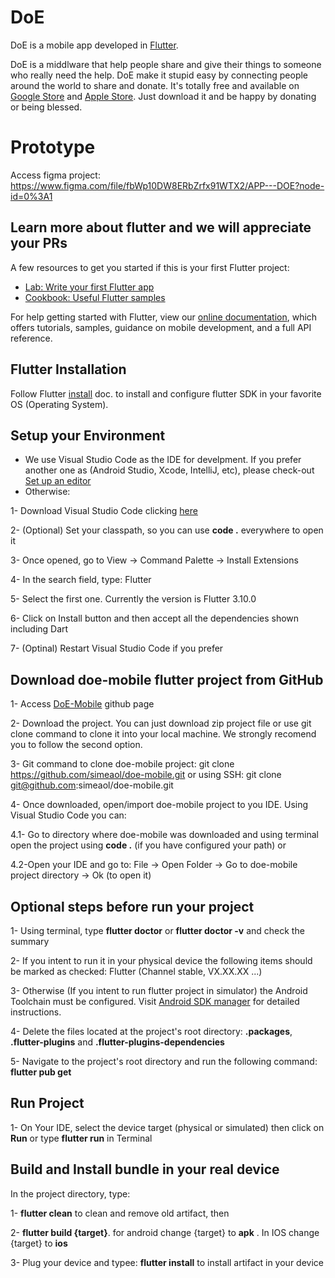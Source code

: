 # DoE

DoE is a mobile app developed in [Flutter](https://flutter.dev/).

DoE is a middlware that help people share and give their things to someone who really need the help.
DoE make it stupid easy by connecting people around the world to share and donate.
It's totally free and available on [Google Store](https://play.google.com/) and [Apple Store](https://apps.apple.com/). 
Just download it and be happy by donating or being blessed.

# Prototype
Access figma project: https://www.figma.com/file/fbWp10DW8ERbZrfx91WTX2/APP---DOE?node-id=0%3A1


## Learn more about flutter and we will appreciate your PRs

A few resources to get you started if this is your first Flutter project:

- [Lab: Write your first Flutter app](https://flutter.dev/docs/get-started/codelab)
- [Cookbook: Useful Flutter samples](https://flutter.dev/docs/cookbook)

For help getting started with Flutter, view our
[online documentation](https://flutter.dev/docs), which offers tutorials,
samples, guidance on mobile development, and a full API reference.

## Flutter Installation
Follow Flutter [install](https://flutter.dev/docs/get-started/install) doc. to install and configure flutter SDK in your favorite OS (Operating System).

## Setup your Environment

- We use Visual Studio Code as the IDE for develpment. If you prefer another one as (Android Studio, Xcode, IntelliJ, etc), please check-out [Set up an editor](https://flutter.dev/docs/get-started/editor)
- Otherwise:

1- Download Visual Studio Code clicking [here](https://code.visualstudio.com/)

2- (Optional) Set your classpath, so you can use **code .** everywhere to open it

3- Once opened, go to View -> Command Palette -> Install Extensions

4- In the search field, type: Flutter

5- Select the first one. Currently the version is Flutter 3.10.0

6- Click on Install button and then accept all the dependencies shown including Dart

7- (Optinal) Restart Visual Studio Code if you prefer


## Download doe-mobile flutter project from GitHub
1- Access [DoE-Mobile](https://github.com/simeaol/doe-mobile) github page

2- Download the project. You can just download zip project file or use git clone command to clone it into your local machine. We strongly recomend you to follow the second option.

3- Git command to clone doe-mobile project: git clone https://github.com/simeaol/doe-mobile.git or using SSH: git clone git@github.com:simeaol/doe-mobile.git

4- Once downloaded, open/import doe-mobile project to you IDE. Using Visual Studio Code you can:

4.1- Go to directory where doe-mobile was downloaded and using terminal open the project using **code .** (if you have configured your path) or

4.2-Open your IDE and go to: File -> Open Folder -> Go to doe-mobile project directory -> Ok (to open it)

## Optional steps before run your project
1- Using terminal, type **flutter doctor** or **flutter doctor -v** and check the summary

2- If you intent to run it in your physical device the following items should be marked as checked: Flutter (Channel stable, VX.XX.XX ...)

3- Otherwise (If you intent to run flutter project in simulator) the Android Toolchain must be configured. Visit [Android SDK manager](https://flutter.dev/setup/#android-setup) for detailed instructions.

4- Delete the files located at the project's root directory: **.packages**, **.flutter-plugins** and **.flutter-plugins-dependencies**

5- Navigate to the project's root directory and run the following command: **flutter pub get**

## Run Project
1- On Your IDE, select the device target (physical or simulated) then click on **Run** or type **flutter run** in Terminal

## Build and Install bundle in your real device
In the project directory, type:

1- **flutter clean** to clean and remove old artifact, then

2- **flutter build {target}**. for android change {target} to **apk** . In IOS change {target} to **ios**

3- Plug your device and typee: **flutter install** to install artifact in your device